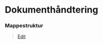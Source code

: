 # Dokumenthåndtering

### Mappestruktur

> [Edit](https://github.com/FMDatahub/Portal/blob/main/docs/Moduler/Administration/Dokumenthaandtering.md)
